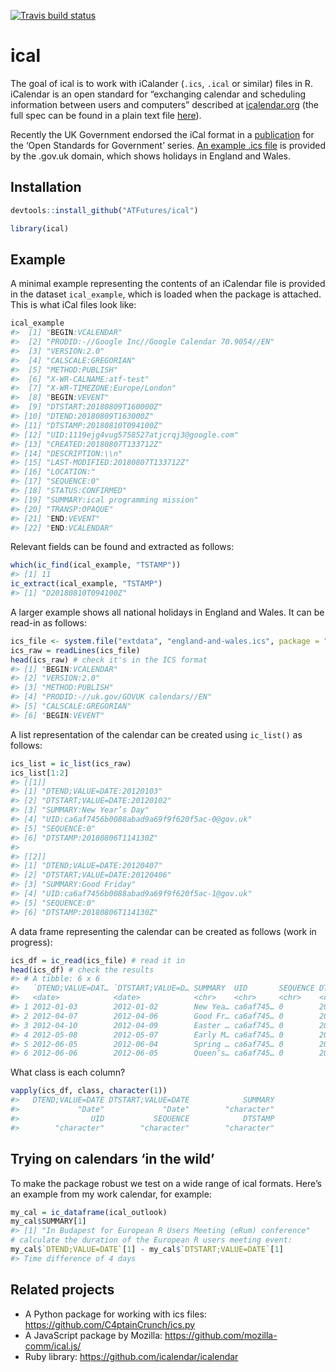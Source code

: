 
[![Travis build
status](https://travis-ci.org/ATFutures/ical.svg?branch=master)](https://travis-ci.org/ATFutures/ical)

<!-- README.md is generated from README.Rmd. Please edit that file -->

# ical

The goal of ical is to work with iCalander (`.ics`, `.ical` or similar)
files in R. iCalendar is an open standard for “exchanging calendar and
scheduling information between users and computers” described at
[icalendar.org](https://icalendar.org/) (the full spec can be found in a
plain text file [here](https://tools.ietf.org/rfc/rfc5545.txt)).

Recently the UK Government endorsed the iCal format in a
[publication](https://www.gov.uk/government/publications/open-standards-for-government/exchange-of-calendar-events)
for the ‘Open Standards for Government’ series. [An example .ics
file](https://www.gov.uk/bank-holidays/england-and-wales.ics) is
provided by the .gov.uk domain, which shows holidays in England and
Wales.

## Installation

``` r
devtools::install_github("ATFutures/ical")
```

``` r
library(ical)
```

<!-- You can install the released version of ical from [CRAN](https://CRAN.R-project.org) with: -->

<!-- ``` r -->

<!-- install.packages("ical") -->

<!-- ``` -->

## Example

A minimal example representing the contents of an iCalendar file is
provided in the dataset `ical_example`, which is loaded when the package
is attached. This is what iCal files look like:

``` r
ical_example
#>  [1] "BEGIN:VCALENDAR"                                  
#>  [2] "PRODID:-//Google Inc//Google Calendar 70.9054//EN"
#>  [3] "VERSION:2.0"                                      
#>  [4] "CALSCALE:GREGORIAN"                               
#>  [5] "METHOD:PUBLISH"                                   
#>  [6] "X-WR-CALNAME:atf-test"                            
#>  [7] "X-WR-TIMEZONE:Europe/London"                      
#>  [8] "BEGIN:VEVENT"                                     
#>  [9] "DTSTART:20180809T160000Z"                         
#> [10] "DTEND:20180809T163000Z"                           
#> [11] "DTSTAMP:20180810T094100Z"                         
#> [12] "UID:1119ejg4vug5758527atjcrqj3@google.com"        
#> [13] "CREATED:20180807T133712Z"                         
#> [14] "DESCRIPTION:\\n"                                  
#> [15] "LAST-MODIFIED:20180807T133712Z"                   
#> [16] "LOCATION:"                                        
#> [17] "SEQUENCE:0"                                       
#> [18] "STATUS:CONFIRMED"                                 
#> [19] "SUMMARY:ical programming mission"                 
#> [20] "TRANSP:OPAQUE"                                    
#> [21] "END:VEVENT"                                       
#> [22] "END:VCALENDAR"
```

Relevant fields can be found and extracted as follows:

``` r
which(ic_find(ical_example, "TSTAMP"))
#> [1] 11
ic_extract(ical_example, "TSTAMP")
#> [1] "D20180810T094100Z"
```

A larger example shows all national holidays in England and Wales. It
can be read-in as
follows:

``` r
ics_file <- system.file("extdata", "england-and-wales.ics", package = "ical")
ics_raw = readLines(ics_file) 
head(ics_raw) # check it's in the ICS format
#> [1] "BEGIN:VCALENDAR"                     
#> [2] "VERSION:2.0"                         
#> [3] "METHOD:PUBLISH"                      
#> [4] "PRODID:-//uk.gov/GOVUK calendars//EN"
#> [5] "CALSCALE:GREGORIAN"                  
#> [6] "BEGIN:VEVENT"
```

A list representation of the calendar can be created using `ic_list()`
as follows:

``` r
ics_list = ic_list(ics_raw)
ics_list[1:2]
#> [[1]]
#> [1] "DTEND;VALUE=DATE:20120103"                    
#> [2] "DTSTART;VALUE=DATE:20120102"                  
#> [3] "SUMMARY:New Year’s Day"                       
#> [4] "UID:ca6af7456b0088abad9a69f9f620f5ac-0@gov.uk"
#> [5] "SEQUENCE:0"                                   
#> [6] "DTSTAMP:20180806T114130Z"                     
#> 
#> [[2]]
#> [1] "DTEND;VALUE=DATE:20120407"                    
#> [2] "DTSTART;VALUE=DATE:20120406"                  
#> [3] "SUMMARY:Good Friday"                          
#> [4] "UID:ca6af7456b0088abad9a69f9f620f5ac-1@gov.uk"
#> [5] "SEQUENCE:0"                                   
#> [6] "DTSTAMP:20180806T114130Z"
```

A data frame representing the calendar can be created as follows (work
in progress):

``` r
ics_df = ic_read(ics_file) # read it in
head(ics_df) # check the results
#> # A tibble: 6 x 6
#>   `DTEND;VALUE=DAT… `DTSTART;VALUE=D… SUMMARY  UID       SEQUENCE DTSTAMP 
#>   <date>            <date>            <chr>    <chr>     <chr>    <chr>   
#> 1 2012-01-03        2012-01-02        New Yea… ca6af745… 0        2018080…
#> 2 2012-04-07        2012-04-06        Good Fr… ca6af745… 0        2018080…
#> 3 2012-04-10        2012-04-09        Easter … ca6af745… 0        2018080…
#> 4 2012-05-08        2012-05-07        Early M… ca6af745… 0        2018080…
#> 5 2012-06-05        2012-06-04        Spring … ca6af745… 0        2018080…
#> 6 2012-06-06        2012-06-05        Queen’s… ca6af745… 0        2018080…
```

What class is each column?

``` r
vapply(ics_df, class, character(1))
#>   DTEND;VALUE=DATE DTSTART;VALUE=DATE            SUMMARY 
#>             "Date"             "Date"        "character" 
#>                UID           SEQUENCE            DTSTAMP 
#>        "character"        "character"        "character"
```

## Trying on calendars ‘in the wild’

To make the package robust we test on a wide range of ical formats.
Here’s an example from my work calendar, for example:

``` r
my_cal = ic_dataframe(ical_outlook)
my_cal$SUMMARY[1]
#> [1] "In Budapest for European R Users Meeting (eRum) conference"
# calculate the duration of the European R users meeting event:
my_cal$`DTEND;VALUE=DATE`[1] - my_cal$`DTSTART;VALUE=DATE`[1]
#> Time difference of 4 days
```

<!-- An example from the wild: -->

## Related projects

  - A Python package for working with ics files:
    <https://github.com/C4ptainCrunch/ics.py>
  - A JavaScript package by Mozilla:
    <https://github.com/mozilla-comm/ical.js/>
  - Ruby library: <https://github.com/icalendar/icalendar>
